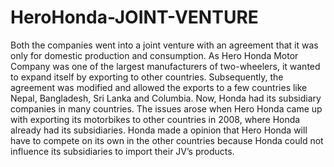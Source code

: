 # HeroHonda-JOINT-VENTURE
Both the companies went into a joint venture with an agreement that it was only for domestic production and consumption. As Hero Honda Motor Company was one of the largest manufacturers of two-wheelers, it wanted to expand itself by exporting to other countries. Subsequently, the agreement was modified and allowed the exports to a few countries like Nepal, Bangladesh, Sri Lanka and Columbia. Now, Honda had its subsidiary companies in many countries. The issues arose when Hero Honda came up with exporting its motorbikes to other countries in 2008, where Honda already had its subsidiaries. Honda made a opinion that Hero Honda will have to compete on its own in the other countries because Honda could not influence its subsidiaries to import their JV’s products.
